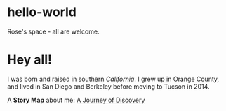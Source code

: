 # hello-world
Rose's space - all are welcome. 

# Hey all! 
I was born and raised in southern *California*. I grew up in Orange County, and lived in San Diego and Berkeley before moving to Tucson in 2014.

A **Story Map** about me: [A Journey of Discovery](https://arcg.is/1KvT0j)
